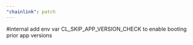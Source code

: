 ```yaml
---
"chainlink": patch
---
```


#internal add env var CL_SKIP_APP_VERSION_CHECK to enable booting prior app versions
